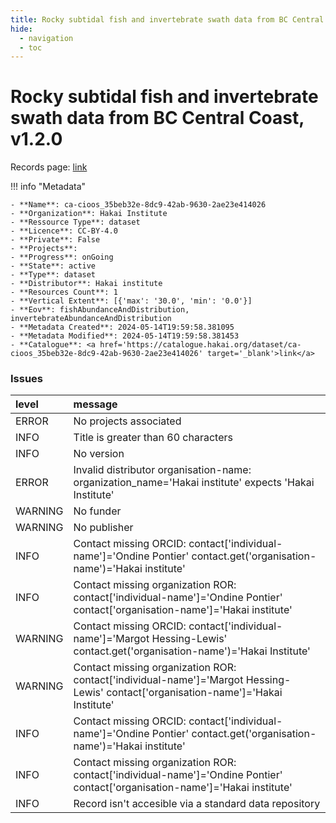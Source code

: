 ```yaml
---
title: Rocky subtidal fish and invertebrate swath data from BC Central Coast, v1.2.0
hide:
  - navigation
  - toc
---
```


# Rocky subtidal fish and invertebrate swath data from BC Central Coast, v1.2.0

Records page: <a href='https://catalogue.hakai.org/dataset/ca-cioos_35beb32e-8dc9-42ab-9630-2ae23e414026' target='_blank'>link</a>

<div id='map'></div>

!!! info "Metadata"
    
    - **Name**: ca-cioos_35beb32e-8dc9-42ab-9630-2ae23e414026 
    - **Organization**: Hakai Institute 
    - **Ressource Type**: dataset 
    - **Licence**: CC-BY-4.0 
    - **Private**: False 
    - **Projects**:  
    - **Progress**: onGoing 
    - **State**: active 
    - **Type**: dataset 
    - **Distributor**: Hakai institute 
    - **Resources Count**: 1 
    - **Vertical Extent**: [{'max': '30.0', 'min': '0.0'}] 
    - **Eov**: fishAbundanceAndDistribution, invertebrateAbundanceAndDistribution 
    - **Metadata Created**: 2024-05-14T19:59:58.381095 
    - **Metadata Modified**: 2024-05-14T19:59:58.381453 
    - **Catalogue**: <a href='https://catalogue.hakai.org/dataset/ca-cioos_35beb32e-8dc9-42ab-9630-2ae23e414026' target='_blank'>link</a> 

### Issues

| level   | message                                                                                                                             |
|:--------|:------------------------------------------------------------------------------------------------------------------------------------|
| ERROR   | No projects associated                                                                                                              |
| INFO    | Title is greater than 60 characters                                                                                                 |
| INFO    | No version                                                                                                                          |
| ERROR   | Invalid distributor organisation-name: organization_name='Hakai institute' expects 'Hakai Institute'                                |
| WARNING | No funder                                                                                                                           |
| WARNING | No publisher                                                                                                                        |
| INFO    | Contact missing ORCID: contact['individual-name']='Ondine Pontier' contact.get('organisation-name')='Hakai institute'               |
| INFO    | Contact missing organization ROR:  contact['individual-name']='Ondine Pontier' contact['organisation-name']='Hakai institute'       |
| WARNING | Contact missing ORCID: contact['individual-name']='Margot Hessing-Lewis' contact.get('organisation-name')='Hakai Institute'         |
| WARNING | Contact missing organization ROR:  contact['individual-name']='Margot Hessing-Lewis' contact['organisation-name']='Hakai Institute' |
| INFO    | Contact missing ORCID: contact['individual-name']='Ondine Pontier' contact.get('organisation-name')='Hakai institute'               |
| INFO    | Contact missing organization ROR:  contact['individual-name']='Ondine Pontier' contact['organisation-name']='Hakai institute'       |
| INFO    | Record isn't accesible via a standard data repository                                                                               |

<script>
   document.addEventListener("DOMContentLoaded", function() {
    var map = L.map('map').setView([51.505, -125.09], 5);
    L.tileLayer('https://tile.openstreetmap.org/{z}/{x}/{y}.png', {
        maxZoom: 19,
        attribution: '&copy; <a href="http://www.openstreetmap.org/copyright">OpenStreetMap</a>'
    }).addTo(map);
    var geojsonFeature = {
        "type": "Feature",
        "properties": {
            "name" : "Rocky subtidal fish and invertebrate swath data from BC Central Coast, v1.2.0"
        },
        "geometry": {'type': 'Polygon', 'coordinates': [[[-128.7, 51.35], [-127.3, 51.35], [-127.3, 52.27], [-128.7, 52.27], [-128.7, 51.35]]]}
    }
    L.geoJSON(geojsonFeature).addTo(map);
   })
</script>